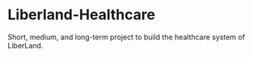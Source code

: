 # Liberland-Healthcare
Short, medium, and long-term project to build the healthcare system of LiberLand.

